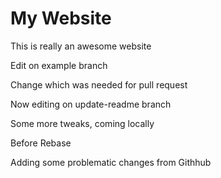 # My Website

This is really an awesome website

Edit on example branch

Change which was needed for pull request

Now editing on update-readme branch

Some more tweaks, coming locally

Before Rebase

Adding some problematic changes from Githhub
